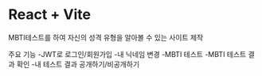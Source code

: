 # React + Vite

MBTI테스트를 하여 자신의 성격 유형을 알아볼 수 있는 사이트 제작

주요 기능
-JWT로 로그인/회원가입
-내 닉네임 변경
-MBTI 테스트
-MBTI 테스트 결과 확인
-내 테스트 결과 공개하기/비공개하기

